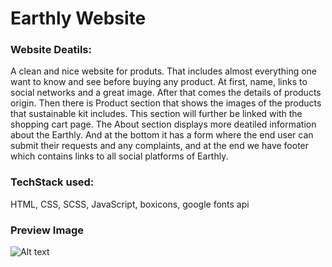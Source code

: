 # Earthly Website

### Website Deatils:

A clean and nice website for produts. That includes almost everything one want to know and see before buying any product. At first, name, links to social networks and a great image. After that comes the details of products origin. Then there is Product section that shows the images of the products that sustainable kit includes. This section will further be linked with the shopping cart page. The About section displays more deatiled information about the Earthly. And at the bottom it has a form where the end user can submit their requests and any complaints, and at the end we have footer which contains links to all social platforms of Earthly.


### TechStack used: 

HTML, CSS, SCSS, JavaScript, boxicons, google fonts api

### Preview Image

![Alt text](url "https://drive.google.com/file/d/1iVDObtFKYW2KahoBB3WMgiWqfTPG5PW_/view?usp=sharing")